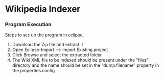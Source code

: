 # Wikipedia Indexer

### Program Execution

Steps to set-up the program in eclipse.

1. Download the Zip file and extract it
2. Open Eclipse-Import --> Import Existing project
3. Click Browse and select the extracted folder
4. The Wiki XML file to be indexed should be present under the "files" directory
   and the name should be set in the "dump.filename" property in the properties.config


